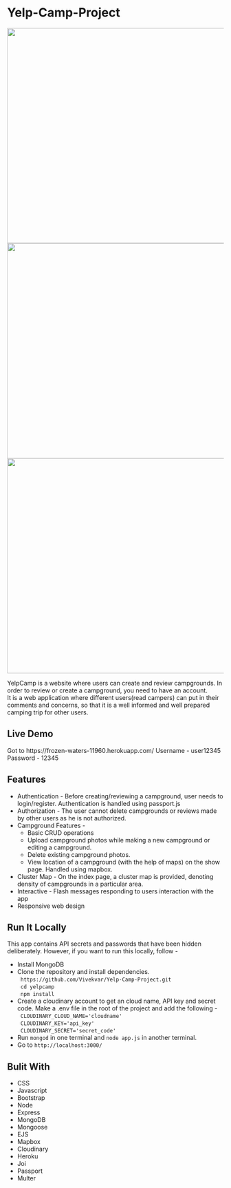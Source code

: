# Yelp-Camp-Project
<img src="https://res.cloudinary.com/vivekcloud/image/upload/v1644219670/Yelp-Camp/hoyhvmb6rebsmoeeuasf.png" height="500" width="850">
<img src="https://res.cloudinary.com/vivekcloud/image/upload/v1644219672/Yelp-Camp/cr8lhafdwy1k2vawjqbd.png" height="500" width="850">
<img src="https://res.cloudinary.com/vivekcloud/image/upload/v1644219677/Yelp-Camp/ncqw7z79neneshsnpjq8.png" height="500" width="850">

YelpCamp is a website where users can create and review campgrounds. In order to review or create a campground, you need to have an account.
<br>
It is a web application where different users(read campers) can put in their comments and concerns, so that it is a well informed and well prepared camping trip for other users.

<h2> Live Demo </h2>
Got to https://frozen-waters-11960.herokuapp.com/
Username - user12345
Password - 12345

<h2> Features </h2>
<ul>
  <li>Authentication - Before creating/reviewing a campground, user needs to login/register. Authentication is handled using passport.js </li>
  <li>Authorization - The user cannot delete campgrounds or reviews made by other users as he is not authorized. </li>
  <li>
    Campground Features - 
    <ul>
      <li>Basic CRUD operations</li>
      <li>Upload campground photos while making a new campground or editing a campground.</l>
      <li>Delete existing campground photos.</li>
      <li>View location of a campground (with the help of maps) on the show page. Handled using mapbox.</li>
    </ul>
  </li>
  <li>Cluster Map - On the index page, a cluster map is provided, denoting density of campgrounds in a particular area.</li>
  <li>Interactive - Flash messages responding to users interaction with the app </li>
  <li>Responsive web design</li>
</ul>

<h2>Run It Locally</h2>
This app contains API secrets and passwords that have been hidden deliberately. However, if you want to run this locally, follow - 
<ul>
  <li>Install MongoDB</li>
  <li>
    Clone the repository and install dependencies.
    <br>
    <code> https://github.com/Vivekvar/Yelp-Camp-Project.git </code>
    <br>
    <code> cd yelpcamp </code>
    <br>
    <code> npm install </code>
  </li>
  <li>
    Create a cloudinary account to get an cloud name, API key and secret code. Make a .env file in the root of the project and add the following - 
    <br>
    <code> CLOUDINARY_CLOUD_NAME='cloudname' </code>
    <br>
    <code> CLOUDINARY_KEY='api_key' </code>
    <br>
    <code> CLOUDINARY_SECRET='secret_code' </code>
  </li>
  <li> Run <code>mongod</code>  in one terminal and <code>node app.js</code>  in another terminal. </li>
  <li> Go to <code>http://localhost:3000/</code> </li>
</ul>

<h2>Bulit With</h2>
<ul>
  <li>CSS</li>
  <li>Javascript</li>
  <li>Bootstrap</li>
  <li>Node</li>
  <li>Express</li>
  <li>MongoDB</li>
  <li>Mongoose</li>
  <li>EJS</li>
  <li>Mapbox</li>
  <li>Cloudinary</li>
  <li>Heroku</li>
  <li>Joi</li>
  <li>Passport</li>
  <li>Multer</li>
</ul>
